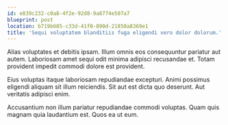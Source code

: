 ```yaml
---
id: e839c232-c0a8-4f2e-92d8-9a8774e507a7
blueprint: post
location: b719b685-c33d-41f0-890d-21850a8369e1
title: 'Sequi voluptatem blanditiis fuga eligendi vero dolor dolorum.'
---
```

Alias voluptates et debitis ipsam. Illum omnis eos consequuntur pariatur aut autem. Laboriosam amet sequi odit minima adipisci recusandae et. Totam provident impedit commodi dolore est provident.

Eius voluptas itaque laboriosam repudiandae excepturi. Animi possimus eligendi aliquam sit illum reiciendis. Sit aut est dicta quo deserunt. Aut veritatis adipisci enim.

Accusantium non illum pariatur repudiandae commodi voluptas. Quam quis magnam quia laudantium est. Quos ea ut eum.